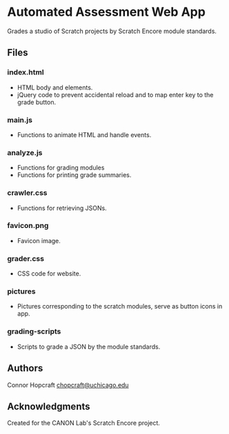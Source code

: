# Automated Assessment Web App

Grades a studio of Scratch projects by Scratch Encore module standards.

## Files

### index.html

* HTML body and elements.
* jQuery code to prevent accidental reload and to map enter key to the grade button.

### main.js

* Functions to animate HTML and handle events.

### analyze.js

* Functions for grading modules
* Functions for printing grade summaries.

### crawler.css

* Functions for retrieving JSONs.

### favicon.png

* Favicon image.

### grader.css

* CSS code for website.

### pictures

* Pictures corresponding to the scratch modules, serve as button icons in app.

### grading-scripts

* Scripts to grade a JSON by the module standards.

## Authors

Connor Hopcraft
chopcraft@uchicago.edu

## Acknowledgments

Created for the CANON Lab's Scratch Encore project.